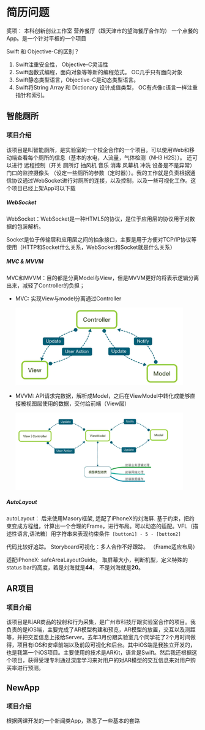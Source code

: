 # 简历问题

奖项： 本科创新创业工作室 营养餐厅（跟天津市的望海餐厅合作的） 一个点餐的App。是一个针对平板的一个项目



Swift 和 Objective-C的区别？

1. Swift注重安全性， Objective-C灵活性
2. Swift函数式编程，面向对象等等新的编程范式。 OC几乎只有面向对象
3. Swift静态类型语言，Objective-C是动态类型语言。
4. Swift将String Array 和 Dictionary 设计成值类型， OC有点像c语言一样注重指针和索引。 



## 智能厕所

### 项目介绍

该项目是叫智能厕所，是实验室的一个校企合作的一个项目。可以使用Web和移动端查看每个厕所的信息（基本的水电，人流量，气体检测（NH3 H2S））。 还可以进行 远程控制（开关 厕所灯 抽风机 音乐 消毒 风幕机 冲洗 设备是不是异常） 门口的监控摄像头 （设定一些厕所的参数（定时器））。我的工作就是负责根据通信协议通过WebSocket进行对厕所的连接，以及控制，以及一些可视化工作。这个项目已经上架App可以下载



##### WebSocket

WebSocket：WebSocket是一种HTML5的协议，是位于应用层的协议用于对数据的包装解析。

Socket是位于传输层和应用层之间的抽象接口，主要是用于方便对TCP/IP协议等使用（HTTP和Socket什么关系，WebSocket和Socket就是什么关系）

##### MVC & MVVM

MVC和MVVM：目的都是分离Model与View，但是MVVM更好的将表示逻辑分离出来，减轻了Controller的负担；

* MVC: 实现View与model分离通过Controller

  <img src="image-20200216215345451.png" alt="image-20200216215345451" style="zoom: 67%;" />

* MVVM: API请求完数据，解析成Model，之后在ViewModel中转化成能够直接被视图层使用的数据，交付给前端（View层）

  <img src="image-20200216215419356.png" alt="image-20200216215419356" style="zoom: 67%;" />

  

##### AutoLayout 

  autoLayout： 后来使用Masory框架, 适配了iPhoneX的刘海屏. 基于约束，把约束变成方程组，计算出一个合理的Frame，进行布局。可以动态的适配。VFL（描述性语言,语法糖）用字符串来表现约束条件` [button1] - 5 - [button2]`   

  代码比较好追踪。 Storyboard可视化：多人合作不好跟踪。 （Frame适应布局）

  适配iPhoneX: safeAreaLayoutGuide。 取屏幕大小，判断机型，定义特殊的status bar的高度，若是刘海就是**44**， 不是刘海就是**20**。



## AR项目

### 项目介绍

该项目是叫AR商品的投射和行为采集，是广州市科技厅跟实验室合作的项目。我负责的是iOS端，主要完成了AR模型构建和预览，AR模型的放置，交互以及测距等，并把交互信息上报给Server。去年3月份跟实验室几个同学花了2个月时间做得，项目有iOS和安卓前端以及前段可视化和后台。其中iOS端是我独立开发的，也是我第一个iOS项目。主要使用的技术是ARKit，语言是Swift。然后我还根据这个项目，获得受理专利通过深度学习来对用户的对AR模型的交互信息来对用户购买率进行预测。





## NewApp

### 项目介绍

根据网课开发的一个新闻类App，熟悉了一些基本的套路